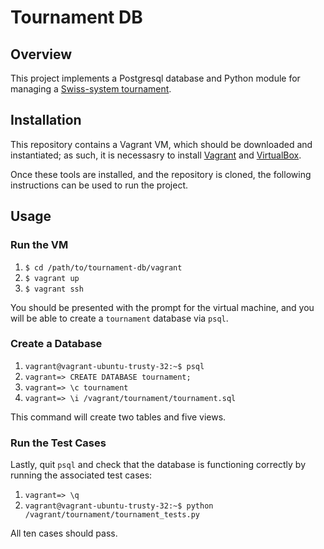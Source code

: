 # Tournament DB

## Overview
This project implements a Postgresql database and Python module for managing a [Swiss-system tournament](https://en.wikipedia.org/wiki/Swiss-system_tournament).

## Installation

This repository contains a Vagrant VM, which should be downloaded and instantiated; as such, it is necessasry to install [Vagrant](http://vagrantup.com/) and [VirtualBox](https://www.virtualbox.org/).

Once these tools are installed, and the repository is cloned, the following instructions can be used to run the project.

## Usage

### Run the VM

1. `$ cd /path/to/tournament-db/vagrant`
2. `$ vagrant up`
3. `$ vagrant ssh`

You should be presented with the prompt for the virtual machine, and you will be able to create a `tournament` database via `psql`.

### Create a Database

1. `vagrant@vagrant-ubuntu-trusty-32:~$ psql`
2. `vagrant=> CREATE DATABASE tournament;`
3. `vagrant=> \c tournament`
3. `vagrant=> \i /vagrant/tournament/tournament.sql`

This command will create two tables and five views.

### Run the Test Cases

Lastly, quit `psql` and check that the database is functioning correctly by running the associated test cases:

1. `vagrant=> \q`
2. `vagrant@vagrant-ubuntu-trusty-32:~$ python /vagrant/tournament/tournament_tests.py`

All ten cases should pass.